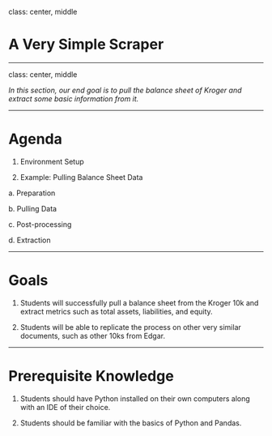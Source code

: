 class: center, middle

# A Very Simple Scraper

---
class: center, middle

*In this section, our end goal is to pull the balance sheet of Kroger and extract some basic information from it.*

---

# Agenda

1. Environment Setup

2. Example: Pulling Balance Sheet Data

  a. Preparation

  b. Pulling Data

  c. Post-processing

  d. Extraction

---

# Goals

1. Students will successfully pull a balance sheet from the Kroger 10k and extract metrics such as total assets, liabilities, and equity.

2. Students will be able to replicate the process on other very similar documents, such as other 10ks from Edgar.

---

# Prerequisite Knowledge

1. Students should have Python installed on their own computers along with an IDE of their choice.

2. Students should be familiar with the basics of Python and Pandas.

